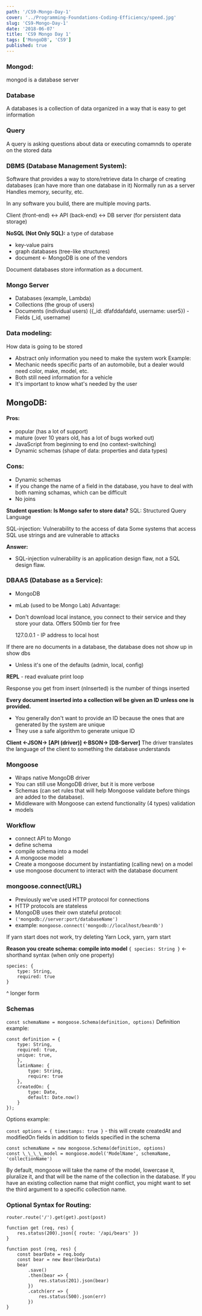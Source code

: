 ```yaml
---
path: '/CS9-Mongo-Day-1'
cover: '../Programming-Foundations-Coding-Efficiency/speed.jpg'
slug: 'CS9-Mongo-Day-1'
date: '2018-06-07'
title: 'CS9 Mongo Day 1'
tags: ['MongoDB', 'CS9']
published: true
---
```


### Mongod:

mongod is a database server

### Database

A databases is a collection of data organized in a way that is easy to get information

### Query

A query is asking questions about data or executing comamnds to operate on the stored data

### DBMS (Database Management System):

Software that provides a way to store/retrieve data
In charge of creating databases (can have more than one database in it)
Normally run as a server
Handles memory, security, etc.

In any software you build, there are multiple moving parts.

Client (front-end) <-> API (back-end) <-> DB server (for persistent data storage)

**NoSQL (Not Only SQL):** a type of database

- key-value pairs
- graph databases (tree-like structures)
- document <- MongoDB is one of the vendors

Document databases store information as a document.

### Mongo Server

- Databases (example, Lambda)
- Collections (the group of users)
- Documents (individual users) ({\_id: dfafddafdafd, username: user5})
  -Fields (\_id, username)

### Data modeling:

How data is going to be stored

- Abstract only information you need to make the system work
  Example:
- Mechanic needs specific parts of an automobile, but a dealer would need color, make, model, etc.
- Both still need information for a vehicle
- It's important to know what's needed by the user

## MongoDB:

#### Pros:

- popular (has a lot of support)
- mature (over 10 years old, has a lot of bugs worked out)
- JavaScript from beginning to end (no context-switching)
- Dynamic schemas (shape of data: properties and data types)

### Cons:

- Dynamic schemas
- if you change the name of a field in the database, you have to deal with both naming schamas, which can be difficult
- No joins

**Student question: Is Mongo safer to store data?**
SQL: Structured Query Language

SQL-injection:
Vulnerability to the access of data
Some systems that access SQL use strings and are vulnerable to attacks

**Answer:**

- SQL-injection vulnerability is an application design flaw, not a SQL design flaw.

### DBAAS (Database as a Service):

- MongoDB
- mLab (used to be Mongo Lab)
  Advantage:
- Don't download local instance, you connect to their service and they store your data. Offers 500mb tier for free

  127.0.0.1 - IP address to local host

If there are no documents in a database, the database does not show up in show dbs

- Unless it's one of the defaults (admin, local, config)

**REPL** - read evaluate print loop

Response you get from insert (nInserted) is the number of things inserted

**Every document inserted into a collection wil be given an ID unless one is provided.**

- You generally don't want to provide an ID because the ones that are generated by the system are unique
- They use a safe algorithm to generate unique ID

**Client <-JSON-> [API (driver)] <-BSON-> [DB-Server]**
The driver translates the language of the client to something the database understands

### Mongoose

- Wraps native MongoDB driver
- You can still use MongoDB driver, but it is more verbose
- Schemas (can set rules that will help Mongoose validate before things are added to the database).
- Middleware with Mongoose can extend functionality (4 types)
  validation
- models

### Workflow

- connect API to Mongo
- define schema
- compile schema into a model
- A mongoose model
- Create a mongoose document by instantiating (calling new) on a model
- use mongoose document to interact with the database document

### mongoose.connect(URL)

- Previously we've used HTTP protocol for connections
- HTTP protocols are stateless
- MongoDB uses their own stateful protocol:
- `('mongodb://server:port/databaseName')`
- example: `mongoose.connect('mongodb://localhost/beardb')`

If yarn start does not work, try deleting Yarn Lock, yarn, yarn start

**Reason you create schema: compile into model**
`{ species: String }` <- shorthand syntax (when only one property)

```
species: {
    type: String,
    required: true
}
```

^ longer form

### Schemas

`const schemaName = mongoose.Schema(definition, options)`
Definition example:

```
const definition = {
    type: String,
    required: true,
    unique: true,
    },
    latinName: {
        type: String,
        require: true
    },
    createdOn: {
        type: Date,
        default: Date.now()
    }
});
```

Options example:

`const options = { timestamps: true }` - this will create createdAt and modifiedOn fields in addition to fields specified in the schema

```
const schemaName = new mongoose.Schema(definition, options)
const \_\_\_\_model = mongoose.model('ModelName', schemaName, 'collectionName')
```

By default, mongoose will take the name of the model, lowercase it, pluralize it, and that will be the name of the collection in the database.
If you have an existing collection name that might conflict, you might want to set the third argument to a specific collection name.

### Optional Syntax for Routing:

```
router.route('/').get(get).post(post)

function get (req, res) {
    res.status(200).json({ route: '/api/bears' })
}

function post (req, res) {
    const bearDate = req.body
    const bear = new Bear(bearData)
    bear
        .save()
        .then(bear => {
            res.status(201).json(bear)
        })
        .catch(err => {
            res.status(500).json(err)
        })
}
```
